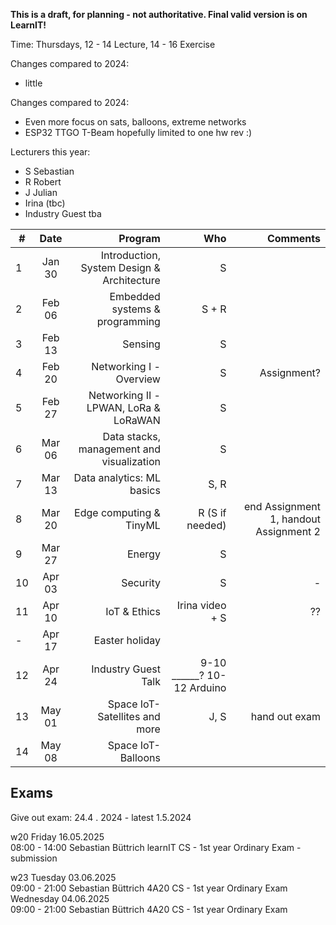 __This is a draft, for planning - not authoritative. Final valid version is on LearnIT!__

Time: Thursdays, 12 - 14 Lecture, 14 - 16 Exercise

Changes compared to 2024:
  - little

Changes compared to 2024:
  - Even more focus on sats, balloons, extreme networks
  - ESP32 TTGO T-Beam hopefully limited to one hw rev :)
  
  Lecturers this year:
  - S Sebastian
  - R Robert
  - J Julian
  - Irina (tbc)
  - Industry Guest tba


| #        | Date           | Program  | Who  | Comments  |
| ------------- |:-------------:| -----:|-----:|-----:|
| 1     | Jan 30 | Introduction, System Design & Architecture | S |   |
| 2     | Feb 06     |  Embedded systems & programming  | S + R |   |
| 3     | Feb 13    |  Sensing |S| |S | |
| 4    | Feb 20    |   Networking I - Overview|  S  | Assignment? |
| 5    | Feb 27     |  Networking II - LPWAN, LoRa & LoRaWAN |S | |
| 6     | Mar 06    | Data stacks, management and visualization |S |  |
| 7    | Mar 13    |    Data analytics: ML basics  | S, R |  |
| 8     | Mar 20 |   Edge computing & TinyML| R (S if needed) | end Assignment 1, handout Assignment 2 |
| 9     | Mar 27     |  Energy |S |  |
| 10    | Apr 03   |   Security |S| - |
| 11   | Apr 10      | IoT & Ethics | Irina video + S    | ?? |
| -   | Apr 17      | Easter holiday
| 12    | Apr 24    |   Industry Guest Talk | 9-10 ______? 10-12 Arduino |
| 13  | May 01  |    Space IoT- Satellites and more | J, S | hand out exam |
| 14 | May 08  |    Space IoT- Balloons


## Exams

Give out exam: 24.4	. 2024 - latest 1.5.2024

w20 	Friday 16.05.2025 	
	08:00 - 14:00 	Sebastian Büttrich 	learnIT 	CS - 1st year 	Ordinary Exam - submission
 
w23 	Tuesday 03.06.2025 	
	09:00 - 21:00 	Sebastian Büttrich 	4A20 	CS - 1st year 	Ordinary Exam 	
  	Wednesday 04.06.2025 	
	09:00 - 21:00 	Sebastian Büttrich 	4A20 	CS - 1st year 	Ordinary Exam


